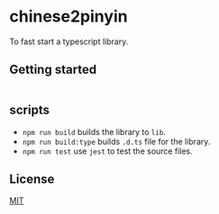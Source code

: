# chinese2pinyin

To fast start a typescript library.  

## Getting started

```bash
```

## scripts
- `npm run build` builds the library to `lib`.
- `npm run build:type` builds `.d.ts` file for the library.
- `npm run test` use `jest` to test the source files.

## License
[MIT](LICENSE)
